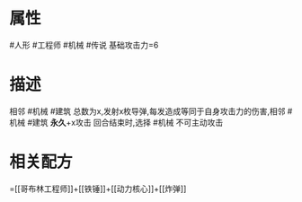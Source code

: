 # 属性
#人形 
#工程师 
#机械 
#传说 
基础攻击力=6
# 描述
相邻 #机械 #建筑 总数为x,发射x枚导弹,每发造成等同于自身攻击力的伤害,相邻 #机械 #建筑 **永久**+x攻击
回合结束时,选择 #机械 
不可主动攻击
# 相关配方
=[[哥布林工程师]]+[[铁锤]]+[[动力核心]]+[[炸弹]]